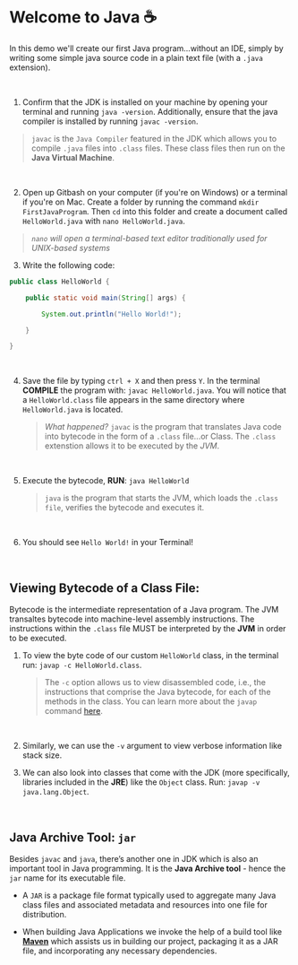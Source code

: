 # Welcome to Java :coffee:
In this demo we'll create our first Java program...without an IDE, simply by writing some simple java source code in a plain text file (with a `.java` extension).

<br>

1. Confirm that the JDK is installed on your machine by opening your terminal and running `java -version`.  Additionally, ensure that the java compiler is installed by running `javac -version`.

> `javac` is the `Java Compiler` featured in the JDK which allows you to compile `.java` files into `.class` files.  These class files then run on the **Java Virtual Machine**.

<br>

2. Open up Gitbash on your computer (if you're on Windows) or a terminal if you're on Mac. Create a folder by running the command `mkdir FirstJavaProgram`. Then `cd` into this folder and create a document called `HelloWorld.java` with `nano HelloWorld.java`.

> *`nano` will open a terminal-based text editor traditionally used for UNIX-based systems*

3. Write the following code:

```java
public class HelloWorld {

    public static void main(String[] args) {

        System.out.println("Hello World!");

    } 

}
```

<br>

4. Save the file by typing `ctrl + X` and then press `Y`. In the terminal **COMPILE** the program with: `javac HelloWorld.java`.  You will notice that a `HelloWorld.class` file appears in the same directory where `HelloWorld.java` is located.
    
    > *What happened?* `javac` is the program that translates Java code into bytecode in the form of a `.class` file...or Class. The `.class` extenstion allows it to be executed by the *JVM*.

<br>

5. Execute the bytecode, **RUN**: `java HelloWorld`

    > `java` is the program that starts the JVM, which loads the `.class file`, verifies the bytecode and executes it.
    
<br>

6. You should see `Hello World!` in your Terminal!

<br>

## Viewing Bytecode of a Class File:
Bytecode is the intermediate representation of a Java program. The JVM transaltes bytecode into machine-level assembly instructions. The instructions within the `.class` file MUST be interpreted by the **JVM** in order to be executed.

1. To view the byte code of our custom `HelloWorld` class, in the terminal run: `javap -c HelloWorld.class`.

    > The `-c` option allows us to view disassembled code, i.e., the instructions that comprise the Java bytecode, for each of the methods in the class.  You can learn more about the `javap` command [here](https://docs.oracle.com/javase/7/docs/technotes/tools/windows/javap.html).
    
<br>

2. Similarly, we can use the `-v` argument to view verbose information like stack size.

3. We can also look into classes that come with the JDK (more specifically, libraries included in the **JRE**) like the `Object` class. Run: `javap -v java.lang.Object`.

<br>

## Java Archive Tool: `jar`
Besides `javac` and `java`, there’s another one in JDK which is also an important tool in Java programming. It is the **Java Archive tool** - hence the `jar` name for its executable file.

- A `JAR` is a package file format typically used to aggregate many Java class files and associated metadata and resources into one file for distribution.

- When building Java Applications we invoke the help of a build tool like [**Maven**](https://www.youtube.com/watch?v=2axtcJHP0RA) which assists us in building our project, packaging it as a JAR file, and incorporating any necessary dependencies.

